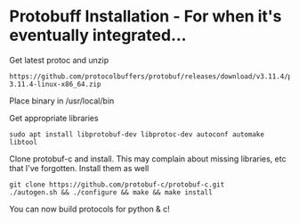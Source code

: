 # Protobuff Installation - For when it's eventually integrated...
Get latest protoc and unzip

    https://github.com/protocolbuffers/protobuf/releases/download/v3.11.4/protoc-3.11.4-linux-x86_64.zip

Place binary in /usr/local/bin

Get appropriate libraries

    sudo apt install libprotobuf-dev libprotoc-dev autoconf automake libtool

Clone protobuf-c and install. This may complain about missing libraries, etc that I've forgotten. Install them as well

    git clone https://github.com/protobuf-c/protobuf-c.git
    ./autogen.sh && ./configure && make && make install

You can now build protocols for python & c!
